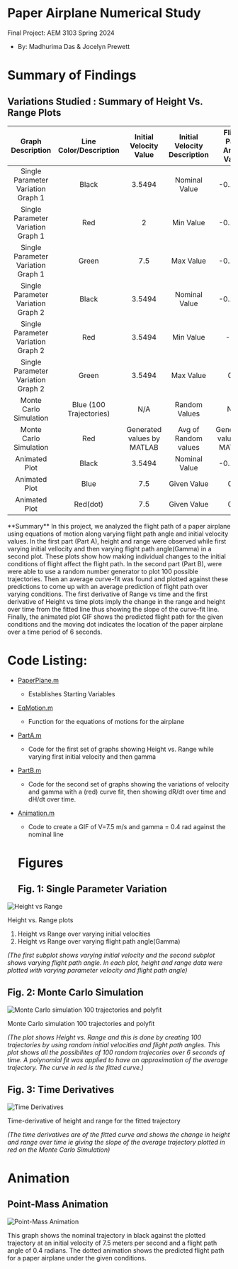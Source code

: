 # Paper Airplane Numerical Study
  Final Project: AEM 3103 Spring 2024
  - By: Madhurima Das & Jocelyn Prewett

# Summary of Findings
  

## Variations Studied : Summary of Height Vs. Range Plots 
|          Graph Description         |  Line Color/Description |   Initial Velocity Value   | Initial Velocity Description |   Flight Path Angle Value  | Flight Path Angle Description |
|:----------------------------------:|:-----------------------:|:--------------------------:|:----------------------------:|:--------------------------:|:-----------------------------:|
| Single Parameter Variation Graph 1 | Black                   | 3.5494                     | Nominal Value                | -0.1794                    | Nominal Value                 |
| Single Parameter Variation Graph 1 | Red                     | 2                          | Min Value                    | -0.1794                    | Min Value                     |
| Single Parameter Variation Graph 1 | Green                   | 7.5                        | Max Value                    | -0.1794                    | Max Value                     |
| Single Parameter Variation Graph 2 | Black                   | 3.5494                     | Nominal Value                | -0.1794                    | Nominal Value                 |
| Single Parameter Variation Graph 2 | Red                     | 3.5494                     | Min Value                    | -0.5                       | Min Value                     |
| Single Parameter Variation Graph 2 | Green                   | 3.5494                     | Max Value                    | 0.4                        | Max Value                     |
| Monte Carlo Simulation             | Blue (100 Trajectories) | N/A                        | Random Values                | N/A                        | Random Values                 |
| Monte Carlo Simulation             | Red                     | Generated values by MATLAB | Avg of Random values         | Generated values by MATLAB | Avg of Random                 |
| Animated Plot                      | Black                   | 3.5494                     | Nominal Value                | -0.1794                    | Nominal Value                 |
| Animated Plot                      | Blue                    | 7.5                        | Given Value                  | 0.4                        | Given Value                   |
| Animated Plot                      | Red(dot)                | 7.5                        | Given Value                  | 0.4                        | Given Value                   |

<Show the variations studied in a table>
**Summary** 
	In this project, we analyzed the flight path of a paper airplane using equations of motion along varying flight path angle and initial velocity values. In the first part (Part A), height and range were observed while first varying initial vellocity and then varying flight path angle(Gamma) in a second plot. These plots show how making individual changes to the initial conditions of flight affect the flight path. In the second part (Part B), were were able to use a random number generator to plot 100 possible trajectories. Then an average curve-fit was found and plotted against these predictions to come up with an average prediction of flight path over varying conditions. The first derivative of Range vs time and the first derivative of Height vs time plots imply the change in the range and height over time from the fitted line thus showing the slope of the curve-fit line. Finally, the animated plot GIF shows the predicted flight path for the given conditions and the moving dot indicates the location of the paper airplane over a time period of 6 seconds. 


# Code Listing:
- [PaperPlane.m](https://github.com/madhurimadas3/AEM3103/blob/af7bd46c4f5ee8da65c25e1c3dd182f89c386a7f/PaperPlane.m)
	- Establishes Starting Variables
- [EqMotion.m](https://github.com/madhurimadas3/AEM3103/blob/827eb4b64bd9fb1772f3257a30072cc2b40c96f3/EqMotion.m)
	- Function for the equations of motions for the airplane
- [PartA.m](https://github.com/madhurimadas3/AEM3103/blob/827eb4b64bd9fb1772f3257a30072cc2b40c96f3/PartA.m)
	- Code for the first set of graphs showing Height vs. Range while varying first initial velocity and then gamma
- [PartB.m](https://github.com/madhurimadas3/AEM3103/blob/827eb4b64bd9fb1772f3257a30072cc2b40c96f3/PartB.m)
	- Code for the second set of graphs showing the variations of velocity and gamma with a (red) curve fit, then showing dR/dt over time and dH/dt over time.
- [Animation.m](https://github.com/madhurimadas3/AEM3103/blob/827eb4b64bd9fb1772f3257a30072cc2b40c96f3/Animation.m)
	- Code to create a GIF of V=7.5 m/s and gamma = 0.4 rad against the nominal line

  # Figures

  ## Fig. 1: Single Parameter Variation
![Height vs Range](Figures/PartAheightvsrange.jpg)

Height vs. Range plots 
1. Height vs Range over varying initial velocities
2. Height vs Range over varying flight path angle(Gamma)

*(The first subplot shows varying initial velocity and the second subplot shows varying flight path angle. In each plot, height and range data were plotted with varying parameter velocity and flight path angle)* 

  ## Fig. 2: Monte Carlo Simulation
 ![Monte Carlo simulation 100 trajectories and polyfit](Figures/PartBMonteCarlo.jpg)

  Monte Carlo simulation 100 trajectories and polyfit

  *(The plot shows Height vs. Range and this is done by creating 100 trajectories by using random initial velocities and flight path angles. This plot shows all the possibilites of 100 random trajecories over 6 seconds of time. A polynomial fit was applied to have an approximation of the average trajectory. The curve in red is the fitted curve.)*

 ## Fig. 3: Time Derivatives
 ![Time Derivatives](Figures/PartBTimeDerivatives.jpg)
 
 Time-derivative of height and range for the fitted trajectory

 *(The time derivatives are of the fitted curve and shows the change in height and range over time ie giving the slope of the average trajectory plotted in red on the Monte Carlo Simulation)*




  # Animation
  ## Point-Mass Animation
  ![Point-Mass Animation](Figures/animated_plot.gif)
  
 This graph shows the nominal trajectory in black against the plotted trajectory at an initial velocity of 7.5 meters per second and a flight path angle of 0.4 radians. The dotted animation shows the predicted flight path for a paper airplane under the given conditions. 


